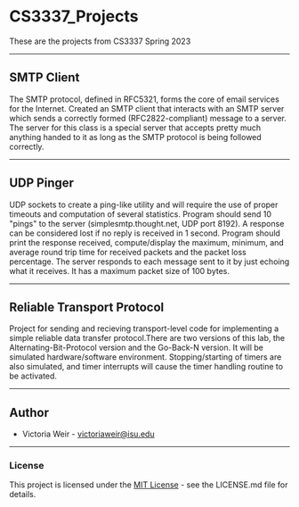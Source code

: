 # CS3337_Projects
These are the projects from CS3337 Spring 2023
***
## SMTP Client
The SMTP protocol, defined in RFC5321, forms the core of email services for the Internet. Created an SMTP client that interacts with an SMTP server which sends a correctly formed (RFC2822-compliant) message to a server. The server for this class is a special server that accepts pretty much anything handed to it as long as the SMTP protocol is being followed correctly. 
***
## UDP Pinger
UDP sockets to create a ping-like utility and will require the use of proper timeouts and computation of several statistics. Program should send 10 "pings" to the server (simplesmtp.thought.net, UDP port 8192). A response can be considered lost if no reply is received in 1 second. Program should print the response received, compute/display the maximum, minimum, and average round trip time for received packets and the packet loss percentage. The server responds to each message sent to it by just echoing what it receives. It has a maximum packet size of 100 bytes.
***
## Reliable Transport Protocol
Project for sending and recieving transport-level code for implementing a simple reliable data transfer protocol.There are two versions of this lab, the Alternating-Bit-Protocol version and the  Go-Back-N version. It will be simulated hardware/software environment. Stopping/starting of timers are also simulated, and timer interrupts will cause the timer handling routine to be activated.
***
## Author
* Victoria Weir - victoriaweir@isu.edu
***
### License
This project is licensed under the [MIT License](https://choosealicense.com/licenses/mit/) - see the LICENSE.md file for details.
